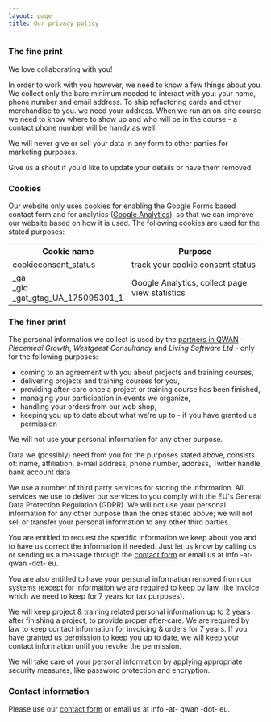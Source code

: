 ```yaml
---
layout: page
title: Our privacy policy
---
```


### The fine print

We love collaborating with you!

In order to work with you however, we need to know a few things about you. We collect only the bare minimum needed to interact with you: your name, phone number and email address. To ship refactoring cards and other merchandise to you. we need your address. When we run an on-site course we need to know where to show up and who will be in the course - a contact phone number will be handy as well. 

We will never give or sell your data in any form to other parties for marketing purposes.

Give us a shout if you'd like to update your details or have them removed.

### Cookies

Our website only uses cookies for enabling the Google Forms based contact form and for analytics ([Google Analytics](https://policies.google.com/technologies/partner-sites)), so that we can improve our website based on how it is used. The following cookies are used for the stated purposes:

<table class="cookie-table">
<tr><th class="cookie-table-cell">Cookie name</th><th class="cookie-table-cell">Purpose</th></tr>
<tr>
  <td class="cookie-table-cell">cookieconsent_status</td>
  <td class="cookie-table-cell">track your cookie consent status</td>
</tr>
<tr>
  <td class="cookie-table-cell">_ga<br>_gid<br>_gat_gtag_UA_175095301_1</td>
  <td class="cookie-table-cell">Google Analytics, collect page view statistics</td>
</tr>
</table>

### The finer print

The personal information we collect is used by the [partners in QWAN](/about) - _Piecemeal Growth_, _Westgeest Consultancy_ and _Living Software Ltd_ - only for the following purposes:

- coming to an agreement with you about projects and training courses,
- delivering projects and training courses for you,
- providing after-care once a project or training course has been finished,
- managing your participation in events we organize,
- handling your orders from our web shop,
- keeping you up to date about what we're up to - if you have granted us permission

We will not use your personal information for any other purpose.

Data we (possibly) need from you for the purposes stated above, consists of: name, affiliation, e-mail address, phone number, address, Twitter handle, bank account data

We use a number of third party services for storing the information. All services we use to deliver our services to you comply with the EU's General Data Protection Regulation (GDPR). 
We will not use your personal information for any other purpose than the ones stated above; we will not sell or transfer your personal information to any other third parties.

You are entitled to request the specific information we keep about you and to have us correct the information if needed. Just let us know by calling us or sending us a message through the [contact form](/#contact) or email us at info -at- qwan -dot- eu.

You are also entitled to have your personal information removed from our systems (except for information we are required to keep by law, like invoice which we need to keep for 7 years for tax purposes).

We will keep project & training related personal information up to 2 years after finishing a project, to provide proper after-care. We are required by law to keep contact information for invoicing & orders for 7 years. If you have granted us permission to keep you up to date, we will keep your contact information until you revoke the permission.

We will take care of your personal information by applying appropriate security measures, like password protection and encryption.

### Contact information

Please use our [contact form](/#contact) or email us at info -at- qwan -dot- eu.
